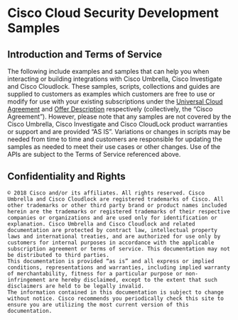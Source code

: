 # Cisco Cloud Security Development Samples

## Introduction and Terms of Service
The following include examples and samples that can help you when interacting or building integrations with Cisco Umbrella, Cisco Investigate and Cisco Cloudlock. These samples, scripts, collections and guides are supplied to customers as examples which customers are free to use or modify for use with your existing subscriptions under the [Universal Cloud Agreement](http://www.cisco.com/c/dam/en_us/about/doing_business/legal/docs/universal-cloud-agreement.pdf) and [Offer Description](http://www.cisco.com/c/dam/en_us/about/doing_business/legal/docs/omnibus-cloud-security.pdf) respectively (collectively, the “Cisco Agreement”).
However, please note that any samples are not covered by the Cisco Umbrella, Cisco Investigate and Cisco CloudLock product warranties or support and are provided “AS IS”. Variations or changes in scripts may be needed from time to time and customers are responsible for updating the samples as needed to meet their use cases or other changes. Use of the APIs are subject to the Terms of Service referenced above.

## Confidentiality and Rights
```
© 2018 Cisco and/or its affiliates. All rights reserved. Cisco Umbrella and Cisco Cloudlock are registered trademarks of Cisco. All other trademarks or other third party brand or product names included herein are the trademarks or registered trademarks of their respective companies or organizations and are used only for identification or explanation. Cisco Umbrella and Cisco Cloudlock and related documentation are protected by contract law, intellectual property laws and international treaties, and are authorized for use only by customers for internal purposes in accordance with the applicable subscription agreement or terms of service. This documentation may not be distributed to third parties.
This documentation is provided “as is” and all express or implied conditions, representations and warranties, including implied warranty of merchantability, fitness for a particular purpose or non-infringement are hereby disclaimed, except to the extent that such disclaimers are held to be legally invalid.
The information contained in this documentation is subject to change without notice. Cisco recommends you periodically check this site to ensure you are utilizing the most current version of this documentation.
```
